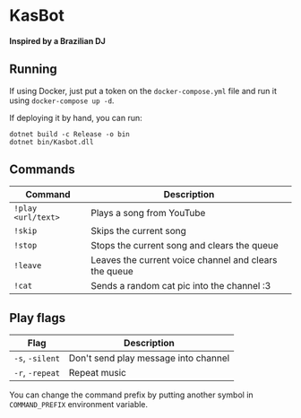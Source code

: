 # KasBot
#### Inspired by a Brazilian DJ

## Running
If using Docker, just put a token on the `docker-compose.yml` file and run it using `docker-compose up -d`.

If deploying it by hand, you can run:
```shell
dotnet build -c Release -o bin
dotnet bin/Kasbot.dll
```

## Commands
| Command | Description
| -- | -- |
| `!play <url/text>` | Plays a song from YouTube |
| `!skip` | Skips the current song |
| `!stop` | Stops the current song and clears the queue |
| `!leave` | Leaves the current voice channel and clears the queue |
| `!cat` | Sends a random cat pic into the channel :3 |

## Play flags
| Flag | Description
| -- | -- |
| `-s`, `-silent` | Don't send play message into channel |
| `-r`, `-repeat` | Repeat music |

You can change the command prefix by putting another symbol in `COMMAND_PREFIX` environment variable.